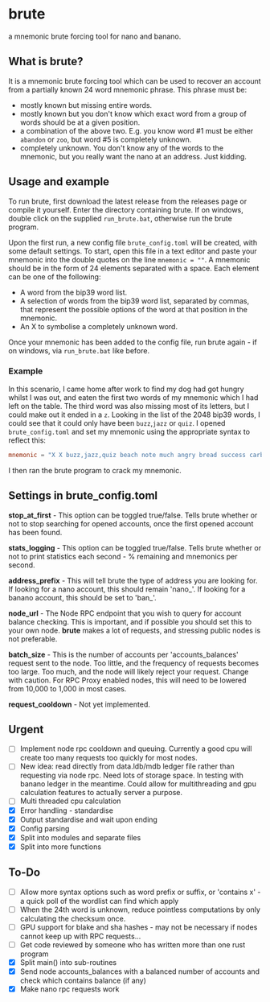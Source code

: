 # brute
a mnemonic brute forcing tool for nano and banano.

## What is brute?
It is a mnemonic brute forcing tool which can be used to recover an account from a partially known 24 word mnemonic phrase. This phrase must be:
- mostly known but missing entire words.
- mostly known but you don't know which exact word from a group of words should be at a given position.
- a combination of the above two. E.g. you know word #1 must be either `abandon` or `zoo`, but word #5 is completely unknown. 
- completely unknown. You don't know any of the words to the mnemonic, but you really want the nano at an address. Just kidding.

## Usage and example
To run brute, first download the latest release from the releases page or compile it yourself. Enter the directory containing brute. If on windows, double click on the supplied `run_brute.bat`, otherwise run the brute program.

Upon the first run, a new config file `brute_config.toml` will be created, with some default settings. To start, open this file in a text editor and paste your mnemonic into the double quotes on the line `mnemonic = ""`. A mnemonic should be in the form of 24 elements separated with a space. Each element can be one of the following:
- A word from the bip39 word list.
- A selection of words from the bip39 word list, separated by commas, that represent the possible options of the word at that position in the mnemonic.
- An X to symbolise a completely unknown word.

Once your mnemonic has been added to the config file, run brute again - if on windows, via `run_brute.bat` like before.

### Example
In this scenario, I came home after work to find my dog had got hungry whilst I was out, and eaten the first two words of my mnemonic which I had left on the table. The third word was also missing most of its letters, but I could make out it ended in a `z`. Looking in the list of the 2048 bip39 words, I could see that it could only have been `buzz`,`jazz` or `quiz`. I opened `brute_config.toml` and set my mnemonic using the appropriate syntax to reflect this:
```TOML
mnemonic = "X X buzz,jazz,quiz beach note much angry bread success carbon recall buddy fabric replace attack fruit ghost marine rural bubble spawn stem empty apart"
```
I then ran the brute program to crack my mnemonic.

## Settings in brute_config.toml
**stop_at_first** - This option can be toggled true/false. Tells brute whether or not to stop searching for opened accounts, once the first opened account has been found.

**stats_logging** - This option can be toggled true/false. Tells brute whether or not to print statistics each second - % remaining and mnemonics per second.

**address_prefix** - This will tell brute the type of address you are looking for. If looking for a nano account, this should remain 'nano_'. If looking for a banano account, this should be set to 'ban_'.

**node_url** - The Node RPC endpoint that you wish to query for account balance checking. This is important, and if possible you should set this to your own node. **brute** makes a lot of requests, and stressing public nodes is not preferable.

**batch_size** - This is the number of accounts per 'accounts_balances' request sent to the node. Too little, and the frequency of requests becomes too large. Too much, and the node will likely reject your request. Change with caution. For RPC Proxy enabled nodes, this will need to be lowered from 10,000 to 1,000 in most cases.

**request_cooldown** - Not yet implemented.

## Urgent
- [ ] Implement node rpc cooldown and queuing. Currently a good cpu will create too many requests too quickly for most nodes.
- [ ] New idea: read directly from data.ldb/mdb ledger file rather than requesting via node rpc. Need lots of storage space. In testing with banano ledger in the meantime. Could allow for multithreading and gpu calculation features to actually server a purpose.
- [ ] Multi threaded cpu calculation
- [x] Error handling - standardise
- [x] Output standardise and wait upon ending
- [x] Config parsing
- [x] Split into modules and separate files
- [x] Split into more functions

## To-Do
- [ ] Allow more syntax options such as word prefix or suffix, or 'contains x' - a quick poll of the wordlist can find which apply
- [ ] When the 24th word is unknown, reduce pointless computations by only calculating the checksum once.
- [ ] GPU support for blake and sha hashes - may not be necessary if nodes cannot keep up with RPC requests...
- [ ] Get code reviewed by someone who has written more than one rust program
- [x] Split main() into sub-routines
- [x] Send node accounts_balances with a balanced number of accounts and check which contains balance (if any)
- [x] Make nano rpc requests work
